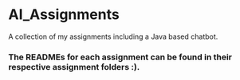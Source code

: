 # AI_Assignments
A collection of my assignments including a Java based chatbot.

### The READMEs for each assignment can be found in their respective assignment folders :).
